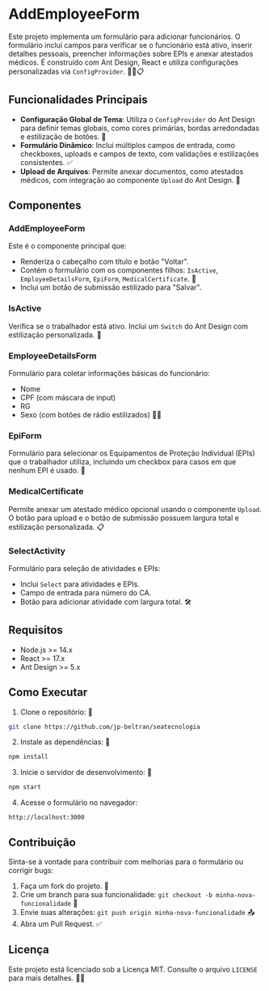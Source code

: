 # AddEmployeeForm

Este projeto implementa um formulário para adicionar funcionários. O formulário inclui campos para verificar se o funcionário está ativo, inserir detalhes pessoais, preencher informações sobre EPIs e anexar atestados médicos. É construído com Ant Design, React e utiliza configurações personalizadas via `ConfigProvider`. 🎨✨📋

## Funcionalidades Principais
- **Configuração Global de Tema**: Utiliza o `ConfigProvider` do Ant Design para definir temas globais, como cores primárias, bordas arredondadas e estilização de botões. 🌟
- **Formulário Dinâmico**: Inclui múltiplos campos de entrada, como checkboxes, uploads e campos de texto, com validações e estilizações consistentes. ✅
- **Upload de Arquivos**: Permite anexar documentos, como atestados médicos, com integração ao componente `Upload` do Ant Design. 📂

## Componentes

### AddEmployeeForm
Este é o componente principal que:
- Renderiza o cabeçalho com título e botão "Voltar".
- Contém o formulário com os componentes filhos: `IsActive`, `EmployeeDetailsForm`, `EpiForm`, `MedicalCertificate`. 📝
- Inclui um botão de submissão estilizado para "Salvar".

### IsActive
Verifica se o trabalhador está ativo. Inclui um `Switch` do Ant Design com estilização personalizada. 🔄

### EmployeeDetailsForm
Formulário para coletar informações básicas do funcionário:
- Nome
- CPF (com máscara de input)
- RG
- Sexo (com botões de rádio estilizados) 🧑‍💼

### EpiForm
Formulário para selecionar os Equipamentos de Proteção Individual (EPIs) que o trabalhador utiliza, incluindo um checkbox para casos em que nenhum EPI é usado. 🥾

### MedicalCertificate
Permite anexar um atestado médico opcional usando o componente `Upload`. O botão para upload e o botão de submissão possuem largura total e estilização personalizada. 📋

### SelectActivity
Formulário para seleção de atividades e EPIs:
- Inclui `Select` para atividades e EPIs.
- Campo de entrada para número do CA.
- Botão para adicionar atividade com largura total. 🛠️


## Requisitos

- Node.js >= 14.x
- React >= 17.x
- Ant Design >= 5.x

## Como Executar

1. Clone o repositório: 📂
```bash
git clone https://github.com/jp-beltran/seatecnologia
```

2. Instale as dependências: 💾
```bash
npm install
```

3. Inicie o servidor de desenvolvimento: 🚀
```bash
npm start
```

4. Acesse o formulário no navegador:
```
http://localhost:3000
```


## Contribuição

Sinta-se à vontade para contribuir com melhorias para o formulário ou corrigir bugs:
1. Faça um fork do projeto. 🌿
2. Crie um branch para sua funcionalidade: `git checkout -b minha-nova-funcionalidade` 🔧
3. Envie suas alterações: `git push origin minha-nova-funcionalidade` 📤
4. Abra um Pull Request. ✅

## Licença
Este projeto está licenciado sob a Licença MIT. Consulte o arquivo `LICENSE` para mais detalhes. 📜✨

